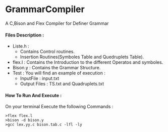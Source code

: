 # GrammarCompiler
A C,Bison and Flex Compiler for Definer Grammar

#### Files Description :  
* Liste.h :
  * Contains Control routines.
  * Insertion Routines(Symboles Table and Quedruplets Table).
* flex.l : Contains the Introduction to the different Operatos and symboles.
* Bison.y : Contains the Grammar Structure.
* Test : 
  You will find an example of execution :
    * InputFile : input.txt
    * Output Files : TS.txt and Quadruplets.txt
#### How To Run And Execute : 
On your terminal Execute the following Commands :
``` 
>flex flex.l 
>bison -d bison.y 
>gcc lex.yy.c bison.tab.c -lfl -ly
